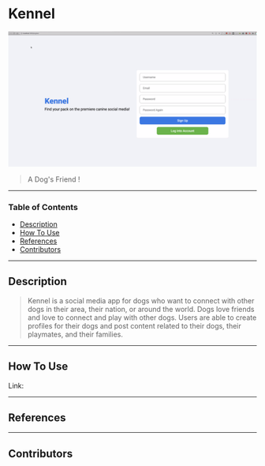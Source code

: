 # Kennel

![Project Image](images/projectimageregister.png)

> A Dog's Friend !

---
### Table of Contents
- [Description](#description)
- [How To Use](#how-to-use)
- [References](#references)
- [Contributors](#contributors)
---
## Description
> Kennel is a social media app for dogs who want to connect with other dogs in their area, their nation, or around the world. Dogs love friends and love to connect and play with other dogs. Users are able to create profiles for their dogs and post content related to their dogs, their playmates, and their families. 

---
## How To Use
 Link: 

--- 
## References

---
## Contributors
